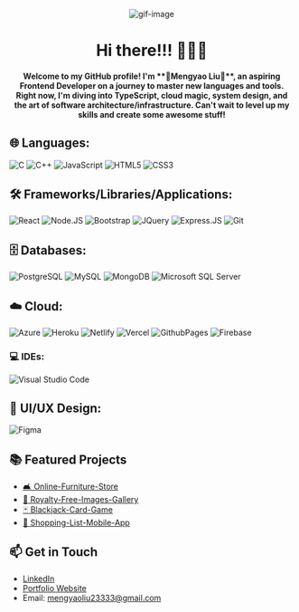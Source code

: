 <p align="center">
  <img src="https://i.giphy.com/media/v1.Y2lkPTc5MGI3NjExN2pzb2c3ZnByZWRrYnp2OXN6NWI1M2lhNzY4eGl5YzhhZ3J6djEyeiZlcD12MV9pbnRlcm5hbF9naWZfYnlfaWQmY3Q9Zw/j7k6JOp8LufhXspVfu/giphy.gif" alt="gif-image"/>
</p>

<h1 align="center">Hi there!!! 👋😊😊</h1>
<h4 align="center">Welcome to my GitHub profile! I'm **🌟Mengyao Liu🌟**, an aspiring Frontend Developer on a journey to master new languages and tools. Right now, I'm diving into TypeScript, cloud magic, system design, and the art of software architecture/infrastructure. Can't wait to level up my skills and create some awesome stuff!</h4>

## 🌐 Languages:

![C](https://img.shields.io/badge/C-A8B9CC?style=for-the-badge&logo=C&logoColor=white)
![C++](https://img.shields.io/badge/C++-00599C?style=for-the-badge&logo=cplusplus&logoColor=white)
![JavaScript](https://img.shields.io/badge/JavaScript-F7DF1E?style=for-the-badge&logo=javascript&logoColor=black)
![HTML5](https://img.shields.io/badge/HTML5-E34F26?style=for-the-badge&logo=html5&logoColor=white)
![CSS3](https://img.shields.io/badge/CSS3-1572B6?style=for-the-badge&logo=css3&logoColor=white)

## 🛠️ Frameworks/Libraries/Applications:

![React](https://img.shields.io/badge/React-20232A?style=for-the-badge&logo=react&logoColor=61DAFB)
![Node.JS](https://img.shields.io/badge/Node.js-43853D?style=for-the-badge&logo=node.js&logoColor=white)
![Bootstrap](https://img.shields.io/badge/Bootstrap-563D7C?style=for-the-badge&logo=bootstrap&logoColor=white)
![JQuery](https://img.shields.io/badge/jQuery-0769AD?style=for-the-badge&logo=jquery&logoColor=white)
![Express.JS](https://img.shields.io/badge/Express.js-000000?style=for-the-badge&logo=express&logoColor=white)
![Git](https://img.shields.io/badge/Git-F05032?style=for-the-badge&logo=git&logoColor=white)

## 🗄️ Databases:
![PostgreSQL](https://img.shields.io/badge/PostgreSQL-316192?style=for-the-badge&logo=postgresql&logoColor=white)
![MySQL](https://img.shields.io/badge/MySQL-4479A1?style=for-the-badge&logo=mysql&logoColor=white)
![MongoDB](https://img.shields.io/badge/MongoDB-4EA94B?style=for-the-badge&logo=mongodb&logoColor=white)
![Microsoft SQL Server](https://img.shields.io/badge/Microsoft_SQL_Server-CC2927?style=for-the-badge&logo=microsoftsqlserver&logoColor=white)

## ☁️ Cloud:
![Azure](https://img.shields.io/badge/Azure-0078D4?style=for-the-badge&logo=microsoftazure&logoColor=white)
![Heroku](https://img.shields.io/badge/Heroku-430098?style=for-the-badge&logo=heroku&logoColor=white)
![Netlify](https://img.shields.io/badge/Netlify-00C7B7?style=for-the-badge&logo=netlify&logoColor=white)
![Vercel](https://img.shields.io/badge/Vercel-000000?style=for-the-badge&logo=vercel&logoColor=white)
![GithubPages](https://img.shields.io/badge/Github_Pages-222222?style=for-the-badge&logo=githubpages&logoColor=white)
![Firebase](https://img.shields.io/badge/Firebase-FFCA28?style=for-the-badge&logo=firebase&logoColor=white)

### 💻 IDEs:
![Visual Studio Code](https://img.shields.io/badge/Visual_Studio_Code-0078D4?style=for-the-badge&logo=visualstudiocode&logoColor=white)

## 🎨 UI/UX Design:
![Figma](https://img.shields.io/badge/Figma-F24E1E?style=for-the-badge&logo=figma&logoColor=white)

## 📚 Featured Projects

- [🛋️ Online-Furniture-Store](https://github.com/LynetteLiu2333/Online-Furniture-Store)
- [📸 Royalty-Free-Images-Gallery](https://github.com/LynetteLiu2333/Royalty-Free-Images-Gallery)
- [🃏 Blackjack-Card-Game](https://github.com/LynetteLiu2333/Blackjack-Card-Game)
- [📝 Shopping-List-Mobile-App](https://github.com/LynetteLiu2333/Shopping-List-Mobile-App)

## 📫 Get in Touch

- [LinkedIn](xxx)
- [Portfolio Website](xxx)
- Email: <mengyaoliu23333@gmail.com>
